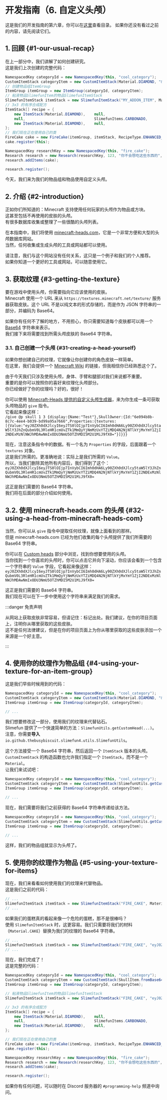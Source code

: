 # 开发指南（6. 自定义头颅）

这是我们的开发指南的第六章，你可以在[这里](/Developer-Guide)查看目录。
如果你还没有看过之前的内容，请先阅读它们。

## 1. 回顾 {#1-our-usual-recap}

在上一部分中，我们讲解了如何创建研究。  
这是我们上次创建的完整代码：

```java
NamespacedKey categoryId = new NamespacedKey(this, "cool_category");
CustomItemStack categoryItem = new CustomItemStack(Material.DIAMOND, "&4非常炫酷的分类");
// 创建物品组ItemGroup
ItemGroup itemGroup = new ItemGroup(categoryId, categoryItem);
// 粘液物品SlimefunItem的物品SlimefunItemStack
SlimefunItemStack itemStack = new SlimefunItemStack("MY_ADDON_ITEM", Material.CAKE, "&4火焰蛋糕", "", LoreBuilder.radioactive(Radioactivity.HIGH), LoreBuilder.HAZMAT_SUIT_REQUIRED);
// 3x3 的有序合成配方
ItemStack[] recipe = {
    new ItemStack(Material.DIAMOND),    null,                               new ItemStack(Material.DIAMOND),
    null,                               SlimefunItems.CARBONADO,            null,
    new ItemStack(Material.DIAMOND),    null,                               new ItemStack(Material.DIAMOND)
};
// 我们现在正在使用自己的类
FireCake cake = new FireCake(itemGroup, itemStack, RecipeType.ENHANCED_CRAFTING_TABLE, recipe);
cake.register(this);

NamespacedKey researchKey = new NamespacedKey(this, "fire_cake");
Research research = new Research(researchKey, 123, "你不会想吃这些东西的", 10);
research.addItems(cake);

research.register();
```

今天，我们来为我们的物品组和物品使用自定义头颅。

## 2. 介绍 {#2-introduction}

正如你们所知道的：Minecraft 支持使用任何玩家的头颅作为物品或方块。  
这甚至包括不再使用的皮肤的头颅。  
有很多数据库收集或整理了一些很酷的头颅列表。

在本指南中，我们将使用 [minecraft-heads.com](https://minecraft-heads.com/)，它是一个非常方便和大型的头颅数据库网站。  
当然，任何收集或生成头颅的工具或网站都可以使用。

请注意，我们与这个网站没有任何关系，这只是一个例子和我们的个人推荐。  
如果你知道一个更好的工具或网站，可以随意使用它。

## 3. 获取纹理 {#3-getting-the-texture}

要在游戏中使用头颅，你需要指向它应该使用的皮肤。  
Minecraft 使用一个 URL 来从 `https://textures.minecraft.net/texture/` 服务器获取皮肤。这个 URL 不是以纯文本的形式存储的，而是作为 JSON 字符串的一部分，并编码为 Base64。

如果你有任何不了解的地方，不用担心，你只需要知道每个皮肤都可以用一个 [Base64](https://en.wikipedia.org/wiki/Base64) 字符串来表示。  
我们接下来将需要找到所需头颅皮肤的 Base64 字符串。

### 3.1. 自己创建一个头颅 {#31-creating-a-head-yourself}

如果你想创建自己的纹理，它就像让你创建你的角色皮肤一样简单。  
在这里，我们会提供一个 [Minecraft Wiki](https://minecraft.gamepedia.com/Skin#Creating_a_skin) 的链接，但我相信你已经熟悉这个了。

由于今天我们只涉及使用头颅，身体、手臂和腿部对我们来说都不重要。  
重要的是你可以按照你的喜好来纹理化头颅部分。  
你已经做好了你的纹理吗？好的，很好！

你可以使用 [Minecraft-Heads 提供的自定义头颅生成器](https://minecraft-heads.com/custom-heads/heads-generator)，来为你生成一条可获取头颅物品的 `give` 指令。  
它看起来像这样：  
`/give @p skull 1 3 {display:{Name:"Test"},SkullOwner:{Id:"6e094b8b-8c7c-4ee4-b039-bd99a95a7666",Properties:{textures:[{Value:"eyJ0ZXh0dXJlcyI6eyJTS0lOIjp7InVybCI6Imh0dHA6Ly90ZXh0dXJlcy5taW5lY3JhZnQubmV0L3RleHR1cmUvZTk1MmQyYjNmMzUxYTZiMDQ4N2NjNTlkYjMxYmY1ZjI2NDExMzNlNWJhMDAwNmIxODU3NmU5OTZhMDI5M2U1MiJ9fX0="}]}}}`

现在，注意这条指令中的数据。有一个名为 `Properties` 的字段，后面跟着一个 `textures` 对象。  
这是我们所需的。更准确地说：实际上是我们所需的 `Value`。  
所以，当我们删除其他所有内容后，我们得到了这个：  
`eyJ0ZXh0dXJlcyI6eyJTS0lOIjp7InVybCI6Imh0dHA6Ly90ZXh0dXJlcy5taW5lY3JhZnQubmV0L3RleHR1cmUvZTk1MmQyYjNmMzUxYTZiMDQ4N2NjNTlkYjMxYmY1ZjI2NDExMzNlNWJhMDAwNmIxODU3NmU5OTZhMDI5M2U1MiJ9fX0=`

这正是我们需要的 Base64 字符串。  
我们将在后面的部分介绍如何使用。

## 3.2. 使用 minecraft-heads.com 的头颅 {#32-using-a-head-from-minecraft-heads-com}

当然，你可以从 `give` 指令中提取任何纹理，就像上面看到的那样。  
但是 minecraft-heads.com 已经为他们收集的每个头颅提供了我们所需要的 Base64 字符串。

你可以在 [Custom heads](https://minecraft-heads.com/custom-heads) 部分中浏览，找到你想要使用的头颅。  
当你找到一个你喜欢的头颅时，你可以点击它并向下滚动，你应该会看到一个包含一个字符串的 `Value` 字段，它看起来像这样：
`eyJ0ZXh0dXJlcyI6eyJTS0lOIjp7InVybCI6Imh0dHA6Ly90ZXh0dXJlcy5taW5lY3JhZnQubmV0L3RleHR1cmUvZTk1MmQyYjNmMzUxYTZiMDQ4N2NjNTlkYjMxYmY1ZjI2NDExMzNlNWJhMDAwNmIxODU3NmU5OTZhMDI5M2U1MiJ9fX0=`

这正是我们需要的 Base64 字符串。  
我们现在可以在下一步中使用这个字符串来满足我们的需求。

:::danger 免责声明

从网站上获取皮肤非常容易，但请记住：标记出处。我们建议，在你的项目页面上，注明你从哪里获取的这些皮肤。  
这不是任何法律建议，但是在你的项目页面上为你从哪里获取的这些皮肤添加一个来源是一个好主意。

:::

## 4. 使用你的纹理作为物品组 {#4-using-your-texture-for-an-item-group}

这是我们早些时候用到的代码：

```java
NamespacedKey categoryId = new NamespacedKey(this, "cool_category");
CustomItemStack categoryItem = new CustomItemStack(Material.DIAMOND, "&4非常炫酷的分类");
ItemGroup itemGroup = new ItemGroup(categoryId, categoryItem);

// ...
```

我们想要修改这一部分，使用我们的纹理来代替钻石。  
Slimefun 提供了一个快速简单的方法：`SlimefunUtils.getCustomHead(...)`。  
注意，你需要**导入** `io.github.thebusybiscuit.slimefun4.utils.SlimefunUtils`。

这个方法接受一个 Base64 字符串，然后返回一个 `ItemStack` 版本的头颅。  
`CustomItemStack` 的构造函数也允许我们指定一个 `ItemStack`，而不是一个 `Material`。  
让我们来试试吧：

```java
NamespacedKey categoryId = new NamespacedKey(this, "cool_category");
CustomItemStack categoryItem = new CustomItemStack(SlimefunUtils.getCustomHead(...), "&4非常炫酷的分类");
ItemGroup itemGroup = new ItemGroup(categoryId, categoryItem);

// ...
```

现在，我们需要将我们之前获得的 Base64 字符串传递给该方法。

```java
NamespacedKey categoryId = new NamespacedKey(this, "cool_category");
CustomItemStack categoryItem = new CustomItemStack(SlimefunUtils.getCustomHead("eyJ0ZXh0dXJlcyI6eyJTS0lOIjp7InVybCI6Imh0dHA6Ly90ZXh0dXJlcy5taW5lY3JhZnQubmV0L3RleHR1cmUvZTk1MmQyYjNmMzUxYTZiMDQ4N2NjNTlkYjMxYmY1ZjI2NDExMzNlNWJhMDAwNmIxODU3NmU5OTZhMDI5M2U1MiJ9fX0="), "&4非常炫酷的分类");
ItemGroup itemGroup = new ItemGroup(categoryId, categoryItem);

// ...
```

这样，我们的物品组就显示为头颅了。

## 5. 使用你的纹理作为物品 {#5-using-your-texture-for-items}

现在，我们来看看如何使用我们的纹理来代替物品。  
这是我们之前的代码：

```java
// ...
SlimefunItemStack itemStack = new SlimefunItemStack("FIRE_CAKE", Material.CAKE, "&4火焰蛋糕", "", LoreBuilder.radioactive(Radioactivity.HIGH), LoreBuilder.HAZMAT_SUIT_REQUIRED);
// ...
```

如果我们的蛋糕真的看起来像一个危险的蛋糕，那不是很棒吗？  
使用 `SlimefunItemStack` 时，这更容易。我们只需要将我们的材料（`Material.CAKE`）替换为我们的纹理的 Base64 字符串。

```java
// ...
SlimefunItemStack itemStack = new SlimefunItemStack("FIRE_CAKE", "eyJ0ZXh0dXJlcyI6eyJTS0lOIjp7InVybCI6Imh0dHA6Ly90ZXh0dXJlcy5taW5lY3JhZnQubmV0L3RleHR1cmUvZTk1MmQyYjNmMzUxYTZiMDQ4N2NjNTlkYjMxYmY1ZjI2NDExMzNlNWJhMDAwNmIxODU3NmU5OTZhMDI5M2U1MiJ9fX0=", "&4火焰蛋糕", "", LoreBuilder.radioactive(Radioactivity.HIGH), LoreBuilder.HAZMAT_SUIT_REQUIRED);
// ...
```

现在，我们完成了！  
这是完整的代码：

```java
NamespacedKey categoryId = new NamespacedKey(this, "cool_category");
CustomItemStack categoryItem = new CustomItemStack(SkullItem.fromBase64("eyJ0ZXh0dXJlcyI6eyJTS0lOIjp7InVybCI6Imh0dHA6Ly90ZXh0dXJlcy5taW5lY3JhZnQubmV0L3RleHR1cmUvZTk1MmQyYjNmMzUxYTZiMDQ4N2NjNTlkYjMxYmY1ZjI2NDExMzNlNWJhMDAwNmIxODU3NmU5OTZhMDI5M2U1MiJ9fX0="), "&4非常炫酷的分类");
ItemGroup itemGroup = new ItemGroup(categoryId, categoryItem);

// 粘液物品SlimefunItem的物品SlimefunItemStack
SlimefunItemStack itemStack = new SlimefunItemStack("FIRE_CAKE", "eyJ0ZXh0dXJlcyI6eyJTS0lOIjp7InVybCI6Imh0dHA6Ly90ZXh0dXJlcy5taW5lY3JhZnQubmV0L3RleHR1cmUvZTk1MmQyYjNmMzUxYTZiMDQ4N2NjNTlkYjMxYmY1ZjI2NDExMzNlNWJhMDAwNmIxODU3NmU5OTZhMDI5M2U1MiJ9fX0=", "&4火焰蛋糕", "", LoreBuilder.radioactive(Radioactivity.HIGH), LoreBuilder.HAZMAT_SUIT_REQUIRED);

// 3x3 的有序合成配方
ItemStack[] recipe = {
    new ItemStack(Material.DIAMOND),    null,                               new ItemStack(Material.DIAMOND),
    null,                               SlimefunItems.CARBONADO,            null,
    new ItemStack(Material.DIAMOND),    null,                               new ItemStack(Material.DIAMOND)
};

// 我们现在正在使用自己的类
FireCake cake = new FireCake(itemGroup, itemStack, RecipeType.ENHANCED_CRAFTING_TABLE, recipe);
cake.register(this);

NamespacedKey researchKey = new NamespacedKey(this, "fire_cake");
Research research = new Research(researchKey, 123, "你不会想吃这些东西的", 10);
research.addItems(cake);

research.register();
```

如果你有任何问题，可以随时在 Discord 服务器的 `#programming-help` 频道中询问。
